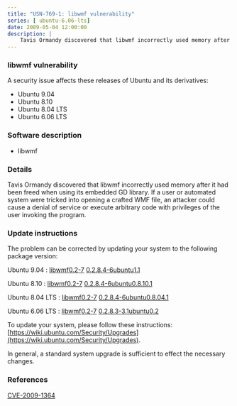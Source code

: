 ```yaml
---
title: "USN-769-1: libwmf vulnerability"
series: [ ubuntu-6.06-lts]
date: 2009-05-04 12:00:00
description: |
    Tavis Ormandy discovered that libwmf incorrectly used memory after it had been freed when using its embedded GD library. If a user or automated system were tricked into opening a crafted WMF file, an attacker could cause a denial of service or execute arbitrary code with privileges of the user invoking the program. 
--- 
```

 
### libwmf vulnerability

A security issue affects these releases of Ubuntu and its derivatives:

* Ubuntu 9.04
* Ubuntu 8.10
* Ubuntu 8.04 LTS
* Ubuntu 6.06 LTS

### Software description

* libwmf 

### Details

Tavis Ormandy discovered that libwmf incorrectly used memory after it had been freed when using its embedded GD library. If a user or automated system were tricked into opening a crafted WMF file, an attacker could cause a denial of service or execute arbitrary code with privileges of the user invoking the program. 

### Update instructions

The problem can be corrected by updating your system to the following package version:

Ubuntu 9.04
 : [libwmf0.2-7](https://launchpad.net/ubuntu/+source/libwmf) <span> [0.2.8.4-6ubuntu1.1](https://launchpad.net/ubuntu/+source/libwmf/0.2.8.4-6ubuntu1.1) </span> 

Ubuntu 8.10
 : [libwmf0.2-7](https://launchpad.net/ubuntu/+source/libwmf) <span> [0.2.8.4-6ubuntu0.8.10.1](https://launchpad.net/ubuntu/+source/libwmf/0.2.8.4-6ubuntu0.8.10.1) </span> 

Ubuntu 8.04 LTS
 : [libwmf0.2-7](https://launchpad.net/ubuntu/+source/libwmf) <span> [0.2.8.4-6ubuntu0.8.04.1](https://launchpad.net/ubuntu/+source/libwmf/0.2.8.4-6ubuntu0.8.04.1) </span> 

Ubuntu 6.06 LTS
 : [libwmf0.2-7](https://launchpad.net/ubuntu/+source/libwmf) <span> [0.2.8.3-3.1ubuntu0.2](https://launchpad.net/ubuntu/+source/libwmf/0.2.8.3-3.1ubuntu0.2) </span> 

To update your system, please follow these instructions: [https://wiki.ubuntu.com/Security/Upgrades](https://wiki.ubuntu.com/Security/Upgrades).

In general, a standard system upgrade is sufficient to effect the necessary changes. 

### References

 [CVE-2009-1364](http://people.ubuntu.com/~ubuntu-security/cve/CVE-2009-1364)
 
